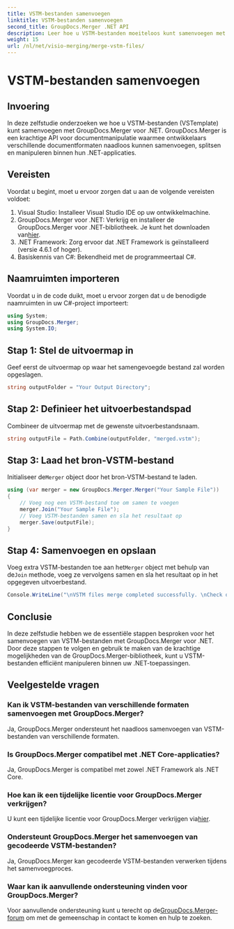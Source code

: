 ```yaml
---
title: VSTM-bestanden samenvoegen
linktitle: VSTM-bestanden samenvoegen
second_title: GroupDocs.Merger .NET API
description: Leer hoe u VSTM-bestanden moeiteloos kunt samenvoegen met GroupDocs.Merger voor .NET. Volg onze stapsgewijze zelfstudie en uw mogelijkheden voor documentmanipulatie.
weight: 15
url: /nl/net/visio-merging/merge-vstm-files/
---
```


# VSTM-bestanden samenvoegen

## Invoering
In deze zelfstudie onderzoeken we hoe u VSTM-bestanden (VSTemplate) kunt samenvoegen met GroupDocs.Merger voor .NET. GroupDocs.Merger is een krachtige API voor documentmanipulatie waarmee ontwikkelaars verschillende documentformaten naadloos kunnen samenvoegen, splitsen en manipuleren binnen hun .NET-applicaties.
## Vereisten
Voordat u begint, moet u ervoor zorgen dat u aan de volgende vereisten voldoet:
1. Visual Studio: Installeer Visual Studio IDE op uw ontwikkelmachine.
2.  GroupDocs.Merger voor .NET: Verkrijg en installeer de GroupDocs.Merger voor .NET-bibliotheek. Je kunt het downloaden van[hier](https://releases.groupdocs.com/merger/net/).
3. .NET Framework: Zorg ervoor dat .NET Framework is geïnstalleerd (versie 4.6.1 of hoger).
4. Basiskennis van C#: Bekendheid met de programmeertaal C#.

## Naamruimten importeren
Voordat u in de code duikt, moet u ervoor zorgen dat u de benodigde naamruimten in uw C#-project importeert:
```csharp
using System; 
using GroupDocs.Merger;
using System.IO;
```
## Stap 1: Stel de uitvoermap in
Geef eerst de uitvoermap op waar het samengevoegde bestand zal worden opgeslagen.
```csharp
string outputFolder = "Your Output Directory";
```
## Stap 2: Definieer het uitvoerbestandspad
Combineer de uitvoermap met de gewenste uitvoerbestandsnaam.
```csharp
string outputFile = Path.Combine(outputFolder, "merged.vstm");
```
## Stap 3: Laad het bron-VSTM-bestand
 Initialiseer de`Merger` object door het bron-VSTM-bestand te laden.
```csharp
using (var merger = new GroupDocs.Merger.Merger("Your Sample File"))
{
    // Voeg nog een VSTM-bestand toe om samen te voegen
    merger.Join("Your Sample File");
    // Voeg VSTM-bestanden samen en sla het resultaat op
    merger.Save(outputFile);
}
```
## Stap 4: Samenvoegen en opslaan
Voeg extra VSTM-bestanden toe aan het`Merger` object met behulp van de`Join` methode, voeg ze vervolgens samen en sla het resultaat op in het opgegeven uitvoerbestand.
```csharp
Console.WriteLine("\nVSTM files merge completed successfully. \nCheck output in {0}", outputFolder);
```

## Conclusie
In deze zelfstudie hebben we de essentiële stappen besproken voor het samenvoegen van VSTM-bestanden met GroupDocs.Merger voor .NET. Door deze stappen te volgen en gebruik te maken van de krachtige mogelijkheden van de GroupDocs.Merger-bibliotheek, kunt u VSTM-bestanden efficiënt manipuleren binnen uw .NET-toepassingen.

## Veelgestelde vragen
### Kan ik VSTM-bestanden van verschillende formaten samenvoegen met GroupDocs.Merger?
Ja, GroupDocs.Merger ondersteunt het naadloos samenvoegen van VSTM-bestanden van verschillende formaten.
### Is GroupDocs.Merger compatibel met .NET Core-applicaties?
Ja, GroupDocs.Merger is compatibel met zowel .NET Framework als .NET Core.
### Hoe kan ik een tijdelijke licentie voor GroupDocs.Merger verkrijgen?
 U kunt een tijdelijke licentie voor GroupDocs.Merger verkrijgen via[hier](https://purchase.groupdocs.com/temporary-license/).
### Ondersteunt GroupDocs.Merger het samenvoegen van gecodeerde VSTM-bestanden?
Ja, GroupDocs.Merger kan gecodeerde VSTM-bestanden verwerken tijdens het samenvoegproces.
### Waar kan ik aanvullende ondersteuning vinden voor GroupDocs.Merger?
 Voor aanvullende ondersteuning kunt u terecht op de[GroupDocs.Merger-forum](https://forum.groupdocs.com/c/merger/32) om met de gemeenschap in contact te komen en hulp te zoeken.